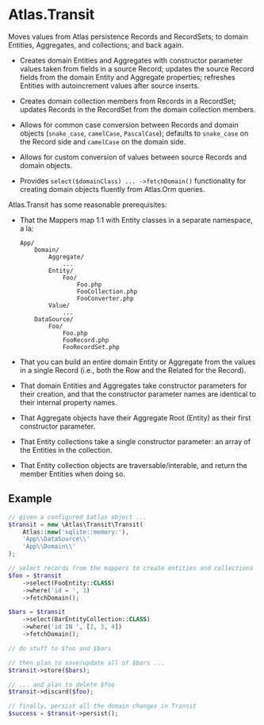 # Atlas.Transit

Moves values from Atlas persistence Records and RecordSets; to domain Entities,
Aggregates, and collections; and back again.

- Creates domain Entities and Aggregates with constructor parameter values taken
  from fields in a source Record; updates the source Record fields from the
  domain Entity and Aggregate properties; refreshes Entities with autoincrement
  values after source inserts.

- Creates domain collection members from Records in a RecordSet; updates Records
  in the RecordSet from the domain collection members.

- Allows for common case conversion between Records and domain objects
  (`snake_case`, `camelCase`, `PascalCase`); defaults to `snake_case` on the
  Record side and `camelCase` on the domain side.

- Allows for custom conversion of values between source Records and domain
  objects.

- Provides `select($domainClass) ... ->fetchDomain()` functionality for creating
  domain objects fluently from Atlas.Orm queries.

Atlas.Transit has some reasonable prerequisites:

- That the Mappers map 1:1 with Entity classes in a separate namespace, a la:

    ```
    App/
        Domain/
            Aggregate/
                ...
            Entity/
                Foo/
                    Foo.php
                    FooCollection.php
                    FooConverter.php
            Value/
                ...
        DataSource/
            Foo/
                Foo.php
                FooRecord.php
                FooRecordSet.php
    ```

- That you can build an entire domain Entity or Aggregate from the values in a
  single Record (i.e., both the Row and the Related for the Record).

- That domain Entities and Aggregates take constructor parameters for their
  creation, and that the constructor parameter names are identical to their
  internal property names.

- That Aggregate objects have their Aggregate Root (Entity) as their first
  constructor parameter.

- That Entity collections take a single constructor parameter: an array
  of the Entities in the collection.

- That Entity collection objects are traversable/interable, and return the
  member Entities when doing so.


## Example

```php
// given a configured $atlas object ...
$transit = new \Atlas\Transit\Transit(
    Atlas::new('sqlite::memory:'),
    'App\\DataSource\\'
    'App\\Domain\\'
);

// select records from the mappers to create entities and collections
$foo = $transit
    ->select(FooEntity::CLASS)
    ->where('id = ', 1)
    ->fetchDomain();

$bars = $transit
    ->select(BarEntityCollection::CLASS)
    ->where('id IN ', [2, 3, 4])
    ->fetchDomain();

// do stuff to $foo and $bars

// then plan to save/update all of $bars ...
$transit->store($bars);

// ... and plan to delete $foo
$transit->discard($foo);

// finally, persist all the domain changes in Transit
$success = $transit->persist();
```
